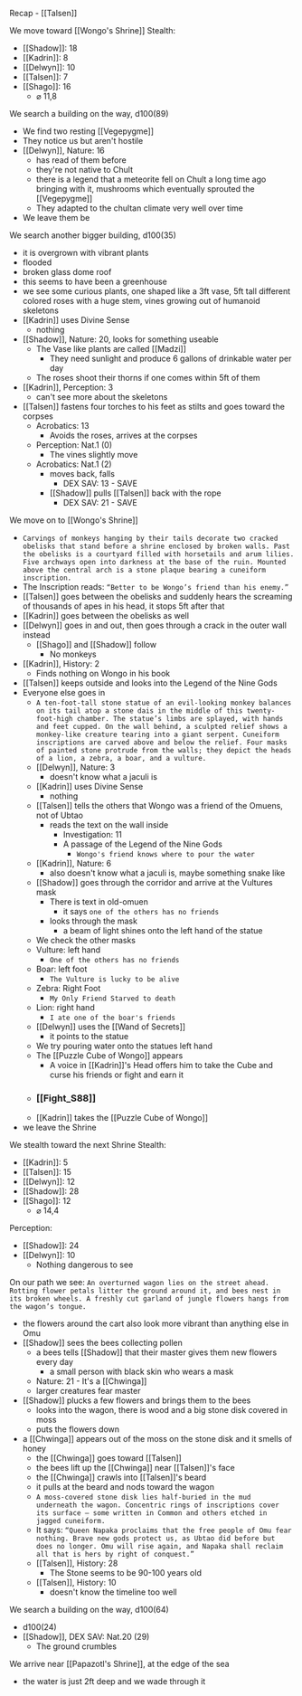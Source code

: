 Recap - [[Talsen]]

We move toward [[Wongo's Shrine]]
 Stealth:
- [[Shadow]]: 18
- [[Kadrin]]: 8
- [[Delwyn]]: 10
- [[Talsen]]: 7
- [[Shago]]: 16
	- ⌀ 11,8

We search a building on the way, d100(89)
- We find two resting [[Vegepygme]]
- They notice us but aren't hostile
- [[Delwyn]], Nature: 16
	- has read of them before
	- they're not native to Chult
	- there is a legend that a meteorite fell on Chult a long time ago bringing with it, mushrooms which eventually sprouted the [[Vegepygme]]
	- They adapted to the chultan climate very well over time
- We leave them be

We search another bigger building, d100(35)
- it is overgrown with vibrant plants
- flooded
- broken glass dome roof
- this seems to have been a greenhouse
- we see some curious plants, one shaped like a 3ft vase, 5ft tall different colored roses with a huge stem, vines growing out of humanoid skeletons
- [[Kadrin]] uses Divine Sense
	- nothing
- [[Shadow]], Nature: 20, looks for something useable
	- The Vase like plants are called [[Madzi]]
		- They need sunlight and produce 6 gallons of drinkable water per day
	- The roses shoot their thorns if one comes within 5ft of them
- [[Kadrin]], Perception: 3
	- can't see more about the skeletons
- [[Talsen]] fastens four torches to his feet as stilts and goes toward the corpses
	- Acrobatics: 13
		- Avoids the roses, arrives at the corpses
	- Perception: Nat.1 (0)
		- The vines slightly move
	- Acrobatics: Nat.1 (2)
		- moves back, falls
			- DEX SAV: 13 - SAVE
		- [[Shadow]] pulls [[Talsen]] back with the rope
			- DEX SAV: 21 - SAVE

We move on to [[Wongo's Shrine]]
- `Carvings of monkeys hanging by their tails decorate two cracked obelisks that stand before a shrine enclosed by broken walls. Past the obelisks is a courtyard filled with horsetails and arum lilies. Five archways open into darkness at the base of the ruin. Mounted above the central arch is a stone plaque bearing a cuneiform inscription.`
- The Inscription reads: `“Better to be Wongo’s friend than his enemy.”`
- [[Talsen]] goes between the obelisks and suddenly hears the screaming of thousands of apes in his head, it stops 5ft after that
- [[Kadrin]] goes between the obelisks as well
- [[Delwyn]] goes in and out, then goes through a crack in the outer wall instead
	- [[Shago]] and [[Shadow]] follow
		- No monkeys
- [[Kadrin]], History: 2
	- Finds nothing on Wongo in his book
- [[Talsen]] keeps outside and looks into the Legend of the Nine Gods
- Everyone else goes in
	- `A ten-foot-tall stone statue of an evil-looking monkey balances on its tail atop a stone dais in the middle of this twenty-foot-high chamber. The statue’s limbs are splayed, with hands and feet cupped. On the wall behind, a sculpted relief shows a monkey-like creature tearing into a giant serpent. Cuneiform inscriptions are carved above and below the relief. Four masks of painted stone protrude from the walls; they depict the heads of a lion, a zebra, a boar, and a vulture.`
	- [[Delwyn]], Nature: 3
		- doesn't know what a jaculi is
	- [[Kadrin]] uses Divine Sense
		- nothing
	- [[Talsen]] tells the others that Wongo was a friend of the Omuens, not of Ubtao
		- reads the text on the wall inside
			- Investigation: 11
			- A passage of the Legend of the Nine Gods
				- `Wongo's friend knows where to pour the water`
	- [[Kadrin]], Nature: 6
		- also doesn't know what a jaculi is, maybe something snake like
	- [[Shadow]] goes through the corridor and arrive at the Vultures mask
		- There is text in old-omuen
			- it says `one of the others has no friends`
		- looks through the mask
			- a beam of light shines onto the left hand of the statue
	- We check the other masks
	- Vulture: left hand
		- `One of the others has no friends`
	- Boar: left foot
		- `The Vulture is lucky to be alive`
	- Zebra: Right Foot
		- `My Only Friend Starved to death`
	- Lion: right hand
		- `I ate one of the boar's friends`
	- [[Delwyn]] uses the [[Wand of Secrets]]
		- it points to the statue
	- We try pouring water onto the statues left hand
	- The [[Puzzle Cube of Wongo]] appears
		- A voice in [[Kadrin]]'s Head offers him to take the Cube and curse his friends or fight and earn it
	- ### [[Fight_S88]]
	- [[Kadrin]] takes the [[Puzzle Cube of Wongo]]
- we leave the Shrine

We stealth toward the next Shrine
Stealth:
- [[Kadrin]]: 5
- [[Talsen]]: 15
- [[Delwyn]]: 12
- [[Shadow]]: 28
- [[Shago]]: 12
	- ⌀ 14,4

Perception:
- [[Shadow]]: 24 
- [[Delwyn]]: 10
	- Nothing dangerous to see

On our path we see: `An overturned wagon lies on the street ahead. Rotting flower petals litter the ground around it, and bees nest in its broken wheels. A freshly cut garland of jungle flowers hangs from the wagon’s tongue.`
- the flowers around the cart also look more vibrant than anything else in Omu
- [[Shadow]] sees the bees collecting pollen
	- a bees tells [[Shadow]] that their master gives them new flowers every day
		- a small person with black skin who wears a mask
	- Nature: 21 - It's a [[Chwinga]]
	- larger creatures fear master
- [[Shadow]] plucks a few flowers and brings them to the bees
	- looks into the wagon, there is wood and a big stone disk covered in moss
	- puts the flowers down
-  a [[Chwinga]] appears out of the moss on the stone disk and it smells of honey
	- the [[Chwinga]] goes toward [[Talsen]]
	- the bees lift up the [[Chwinga]] near [[Talsen]]'s face
	- the [[Chwinga]] crawls into [[Talsen]]'s beard
	- it pulls at the beard and nods toward the wagon
	- `A moss-covered stone disk lies half-buried in the mud underneath the wagon. Concentric rings of inscriptions cover its surface — some written in Common and others etched in jagged cuneiform.`
	- It says: `“Queen Napaka proclaims that the free people of Omu fear nothing. Brave new gods protect us, as Ubtao did before but does no longer. Omu will rise again, and Napaka shall reclaim all that is hers by right of conquest.”`
	- [[Talsen]], History: 28
		- The Stone seems to be 90-100 years old
	- [[Talsen]], History: 10
		- doesn't know the timeline too well

We search a building on the way, d100(64)
- d100(24)
- [[Shadow]], DEX SAV: Nat.20 (29)
	- The ground crumbles

We arrive near [[Papazotl's Shrine]], at the edge of the sea
- the water is just 2ft deep and we wade through it